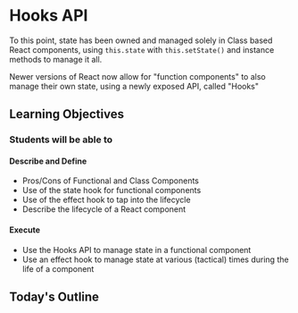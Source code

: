 # Hooks API

To this point, state has been owned and managed solely in Class based React components, using `this.state` with `this.setState()` and instance methods to manage it all.

Newer versions of React now allow for "function components" to also manage their own state, using a newly exposed API, called "Hooks"

## Learning Objectives

### Students will be able to

#### Describe and Define

- Pros/Cons of Functional and Class Components
- Use of the state hook for functional components
- Use of the effect hook to tap into the lifecycle
- Describe the lifecycle of a React component

#### Execute

- Use the Hooks API to manage state in a functional component
- Use an effect hook to manage state at various (tactical) times during the life of a component

## Today's Outline

<!-- To Be Completed By Instructor -->
